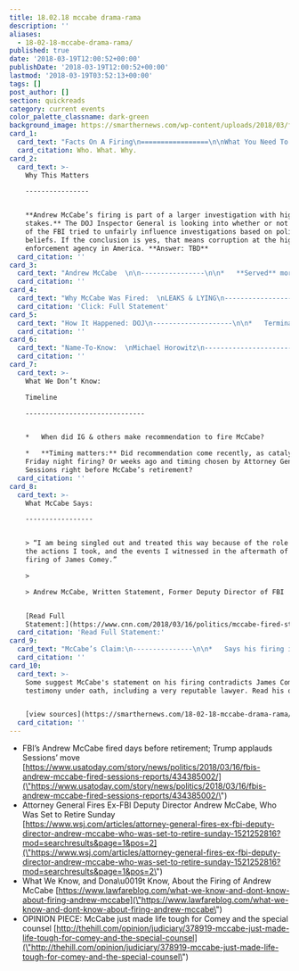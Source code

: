 ```yaml
---
title: 18.02.18 mccabe drama-rama
description: ''
aliases:
  - 18-02-18-mccabe-drama-rama/
published: true
date: '2018-03-19T12:00:52+00:00'
publishDate: '2018-03-19T12:00:52+00:00'
lastmod: '2018-03-19T03:52:13+00:00'
tags: []
post_author: []
section: quickreads
category: current events
color_palette_classname: dark-green
background_image: https://smarthernews.com/wp-content/uploads/2018/03/fbi-e1612400888242.jpg
card_1:
  card_text: "Facts On A Firing\n=================\n\nWhat You Need To Know\n---------------------\n\n> a\x1CI have **terminated the employment of Andrew McCabe** effective immediately.a\x1D\n> \n> Attorney General Jeff Sessions, Press Release, March 16, 2018\n\nWho. What. Why."
  card_citation: Who. What. Why.
card_2:
  card_text: >-
    Why This Matters

    ----------------


    **Andrew McCabe’s firing is part of a larger investigation with high
    stakes.** The DOJ Inspector General is looking into whether or not members
    of the FBI tried to unfairly influence investigations based on political
    beliefs. If the conclusion is yes, that means corruption at the highest law
    enforcement agency in America. **Answer: TBD**
  card_citation: ''
card_3:
  card_text: "Andrew McCabe  \n\n----------------\n\n*   **Served** more than 20 years in FBI, rose from street agent in NYC to Deputy Director in DC.\n*   **Stepped-down** from Deputy Director position in January a\x13 allowed to stay part of FBI on terminal leave.\n*   **Fired** Friday, March 16, 2018, 2 days ahead of his expected retirement on March 18th."
  card_citation: ''
card_4:
  card_text: "Why McCabe Was Fired:  \nLEAKS & LYING\n-------------------------------------\n\n> “Mr. McCabe had made an unauthorized disclosure to the news media and lacked candor a\b\x12 including under oath a\b\x12 on multiple occasions.”\n> \n> Attorney General Jeff Sessions, Press Release, March 16, 2018\n\n[Click: Full Statement](https://www.reuters.com/article/us-usa-trump-sessions-statement/statement-by-attorney-general-on-firing-of-fbis-mccabe-idUSKCN1GT04O)"
  card_citation: 'Click: Full Statement'
card_5:
  card_text: "How It Happened: DOJ\n--------------------\n\n*   Termination recommended by Inspector General (IG appointed by President Obama).\n*   Agreed by an additional DOJ members (Office of Professional Responsibility a\x13 Counsel appointed by Obama).\n*   Ultimately decision up to Attorney General (President Trump appointee)."
  card_citation: ''
card_6:
  card_text: "Name-To-Know:  \nMichael Horowitz\n--------------------------------\n\n*   Inspector General of DOJ aka “IG”\n*   IG: _a\x1Cmission is to detect and deter waste, fraud, abuse, and misconduct in DOJ programs and personnela\x1D_\n*   Major Tasks: Reviewing FBIa\x19s investigation into Hillary Clintona\x19s use of a private email server & Trump/Russia meddling."
  card_citation: ''
card_7:
  card_text: >-
    What We Don’t Know:  

    Timeline

    ------------------------------


    *   When did IG & others make recommendation to fire McCabe?

    *   **Timing matters:** Did recommendation come recently, as catalyst behind
    Friday night firing? Or weeks ago and timing chosen by Attorney General
    Sessions right before McCabe’s retirement?
  card_citation: ''
card_8:
  card_text: >-
    What McCabe Says:

    -----------------


    > “I am being singled out and treated this way because of the role I played,
    the actions I took, and the events I witnessed in the aftermath of the
    firing of James Comey.”

    > 

    > Andrew McCabe, Written Statement, Former Deputy Director of FBI


    [Read Full
    Statement:](https://www.cnn.com/2018/03/16/politics/mccabe-fired-statement-fbi-deputy-director/index.html)
  card_citation: 'Read Full Statement:'
card_9:
  card_text: "McCabe’s Claim:\n---------------\n\n*   Says his firing is part of Trump Administration’s “_ongoing war with FBI and special counsel investigation”_.\n*   Insinuates he supports former FBI Dir James Comey claim that Pres. Trump told him to drop the investigation into Russia collusion a\x13 amongst other potentially unethical or illegal actions."
  card_citation: ''
card_10:
  card_text: >-
    Some suggest McCabe's statement on his firing contradicts James Comey's
    testimony under oath, including a very reputable lawyer. Read his op-ed:


    [view sources](https://smarthernews.com/18-02-18-mccabe-drama-rama/)
  card_citation: ''
---
```

*   FBI’s Andrew McCabe fired days before retirement; Trump applauds Sessions’ move [https://www.usatoday.com/story/news/politics/2018/03/16/fbis-andrew-mccabe-fired-sessions-reports/434385002/](\"https://www.usatoday.com/story/news/politics/2018/03/16/fbis-andrew-mccabe-fired-sessions-reports/434385002/\")
*   Attorney General Fires Ex-FBI Deputy Director Andrew McCabe, Who Was Set to Retire Sunday  
    [https://www.wsj.com/articles/attorney-general-fires-ex-fbi-deputy-director-andrew-mccabe-who-was-set-to-retire-sunday-1521252816?mod=searchresults&page=1&pos=2](\"https://www.wsj.com/articles/attorney-general-fires-ex-fbi-deputy-director-andrew-mccabe-who-was-set-to-retire-sunday-1521252816?mod=searchresults&page=1&pos=2\")
*   What We Know, and Dona\\u0019t Know, About the Firing of Andrew McCabe [https://www.lawfareblog.com/what-we-know-and-dont-know-about-firing-andrew-mccabe](\"https://www.lawfareblog.com/what-we-know-and-dont-know-about-firing-andrew-mccabe\")
*   OPINION PIECE: McCabe just made life tough for Comey and the special counsel [http://thehill.com/opinion/judiciary/378919-mccabe-just-made-life-tough-for-comey-and-the-special-counsel](\"http://thehill.com/opinion/judiciary/378919-mccabe-just-made-life-tough-for-comey-and-the-special-counsel\")